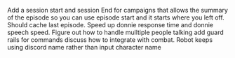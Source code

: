 Add a session start and session End for campaigns that allows the summary of the episode so you can use episode start and it starts where you left off. Should cache last episode.
Speed up donnie response time and donnie speech speed. 
Figure out how to handle mulltiple people talking
add guard rails for commands
discuss how to integrate with combat. 
Robot keeps using discord name rather than input character name

